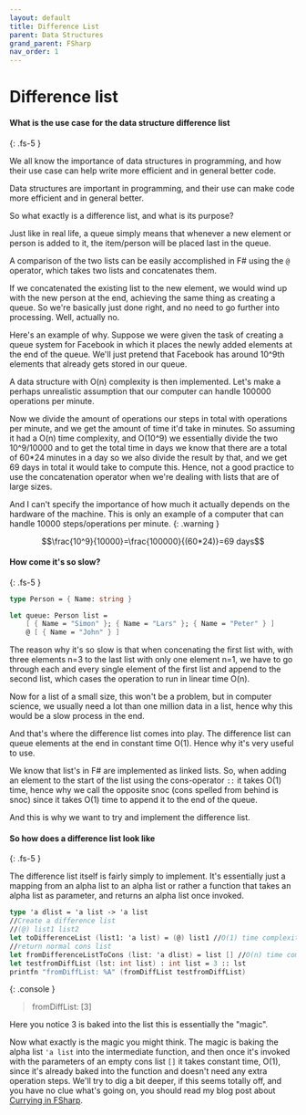 ```yaml
---
layout: default
title: Difference List
parent: Data Structures
grand_parent: FSharp
nav_order: 1
---
```


# Difference list


#### What is the use case for the data structure difference list
{: .fs-5 }

We all know the importance of data structures in programming, and how their use case can help write more efficient and in general better code.

Data structures are important in programming, and their use can make code more efficient and in general better.

So what exactly is a difference list, and what is its purpose?

Just like in real life, a queue simply means that whenever a new element or person is added to it, the item/person will be placed last in the queue. 


A comparison of the two lists can be easily accomplished in F# using the `@` operator, which takes two lists and concatenates them. 

If we concatenated the existing list to the new element, we would wind up with the new person at the end, achieving the same thing as creating a queue. So we're basically just done right, and no need to go further into processing. Well, actually no.

Here's an example of why. Suppose we were given the task of creating a queue system for Facebook in which it places the newly added elements at the end of the queue. We'll just pretend that Facebook has around 10^9th elements that already gets stored in our queue. 

A data structure with O(n) complexity is then implemented. Let's make a perhaps unrealistic assumption that our computer can handle 100000 operations per minute.

Now we divide the amount of operations our steps in total with operations per minute, and we get the amount of time it'd take in minutes. So assuming it had a O(n) time complexity, and O(10^9) we essentially divide the two 10^9/10000 and to get the total time in days we know that there are a total of 60*24 minutes in a day so we also divide the result by that, and we get 69 days in total it would take to compute this. Hence, not a good practice to use the concatenation operator when we're dealing with lists that are of large sizes.

And I can't specify the importance of how much it actually depends on the hardware of the machine. This is only an example of a computer that can handle 10000 steps/operations per minute. 
{: .warning }



$$\frac{10^9}{10000}=\frac{100000}{(60*24)}=69 days$$


#### How come it's so slow?
{: .fs-5 }

```fsharp
type Person = { Name: string }

let queue: Person list =
    [ { Name = "Simon" }; { Name = "Lars" }; { Name = "Peter" } ]
    @ [ { Name = "John" } ]
```

The reason why it's so slow is that when concenating the first list with, with three elements n=3 to the last list with only one element n=1, we have to go through each and every single element of the first list and append to the second list, which cases the operation to run in linear time O(n). 

Now for a list of a small size, this won't be a problem, but in computer science, we usually need a lot than one million data in a list, hence why this would be a slow process in the end. 

And that's where the difference list comes into play. The difference list can queue elements at the end in constant time O(1). Hence why it's very useful to use. 

We know that list's in F# are implemented as linked lists. So, when adding an element to the start of the list using the cons-operator `::` it takes O(1) time, hence why we call the opposite snoc (cons spelled from behind is snoc) since it takes O(1) time to append it to the end of the queue. 

And this is why we want to try and implement the difference list. 

#### So how does a difference list look like
{: .fs-5 }

The difference list itself is fairly simply to implement. It's essentially just a mapping from an alpha list to an alpha list or rather a function that takes an alpha list as parameter, and returns an alpha list once invoked. 
```fsharp
type 'a dlist = 'a list -> 'a list
//Create a difference list
//(@) list1 list2
let toDifferenceList (list1: 'a list) = (@) list1 //O(1) time complexity
//return normal cons list
let fromDifferenceListToCons (list: 'a dlist) = list [] //O(n) time complexity
let testfromDiffList (lst: int list) : int list = 3 :: lst
printfn "fromDiffList: %A" (fromDiffList testfromDiffList)
```

{: .console }
> fromDiffList: [3]

Here you notice 3 is baked into the list this is essentially the "magic". 

Now what exactly is the magic you might think. The magic is baking the alpha list `'a list` into the intermediate function, and then once it's invoked with the parameters of an empty cons list `[]` it takes constant time, O(1), since it's already baked into the function and doesn't need any extra operation steps. We'll try to dig a bit deeper, if this seems totally off, and you have no clue what's going on, you should read my blog post about [Currying in FSharp](another-page).

